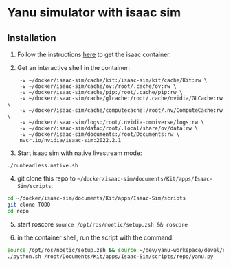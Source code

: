 # Yanu simulator with isaac sim



## Installation

1. Follow the instructions [here](https://docs.omniverse.nvidia.com/app_isaacsim/app_isaacsim/install_container.html) to 
get the isaac container. 

2. Get an interactive shell in the container:
```docker run --name isaac-sim --entrypoint bash -it --gpus all -e "ACCEPT_EULA=Y" --rm --network=host \
    -v ~/docker/isaac-sim/cache/kit:/isaac-sim/kit/cache/Kit:rw \
    -v ~/docker/isaac-sim/cache/ov:/root/.cache/ov:rw \
    -v ~/docker/isaac-sim/cache/pip:/root/.cache/pip:rw \
    -v ~/docker/isaac-sim/cache/glcache:/root/.cache/nvidia/GLCache:rw \
    -v ~/docker/isaac-sim/cache/computecache:/root/.nv/ComputeCache:rw \
    -v ~/docker/isaac-sim/logs:/root/.nvidia-omniverse/logs:rw \
    -v ~/docker/isaac-sim/data:/root/.local/share/ov/data:rw \
    -v ~/docker/isaac-sim/documents:/root/Documents:rw \
    nvcr.io/nvidia/isaac-sim:2022.2.1
```

3. Start isaac sim with native livestream mode:
```
./runheadless.native.sh
```

4. git clone this repo to `~/docker/isaac-sim/documents/Kit/apps/Isaac-Sim/scripts`:
```bash
cd ~/docker/isaac-sim/documents/Kit/apps/Isaac-Sim/scripts
git clone TODO
cd repo
```

5. start roscore `source /opt/ros/noetic/setup.zsh && roscore`

6. in the container shell, run the script with the command:
```bash
source /opt/ros/noetic/setup.zsh && source ~/dev/yanu-workspace/devel/setup.zsh
./python.sh /root/Documents/Kit/apps/Isaac-Sim/scripts/repo/yanu.py
```

